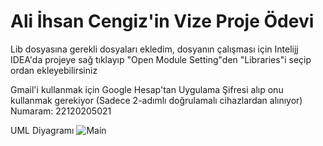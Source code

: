 # Ali İhsan Cengiz'in Vize Proje Ödevi
Lib dosyasına gerekli dosyaları ekledim, dosyanın çalışması için Intelijj IDEA'da projeye sağ tıklayıp "Open Module Setting"den "Libraries"i seçip ordan ekleyebilirsiniz   

Gmail'i kullanmak için Google Hesap'tan Uygulama Şifresi alıp onu kullanmak gerekiyor (Sadece 2-adımlı doğrulamalı cihazlardan alınıyor)  
Numaram: 22120205021

UML Diyagramı
![Main](https://user-images.githubusercontent.com/114666023/230055083-ba322c68-98cd-401b-b99b-c92ffaf6dbdf.png)
